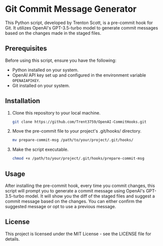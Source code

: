 # Git Commit Message Generator

This Python script, developed by Trenton Scott, is a pre-commit hook for Git. It utilizes OpenAI's GPT-3.5-turbo model to generate commit messages based on the changes made in the staged files.

## Prerequisites

Before using this script, ensure you have the following:

- Python installed on your system.
- OpenAI API key set up and configured in the environment variable `OPENAIAPIKEY`.
- Git installed on your system.

## Installation

1. Clone this repository to your local machine.

   ```bash
   git clone https://github.com/Trent3759/OpenAI-CommitHooks.git
   ```
2. Move the pre-commit file to your project's .git/hooks/ directory.
   ```bash
   mv prepare-commit-msg /path/to/your/project/.git/hooks/
   ```
3. Make the script executable.
   ```bash
   chmod +x /path/to/your/project/.git/hooks/prepare-commit-msg
   ```
## Usage
After installing the pre-commit hook, every time you commit changes, this script will prompt you to generate a commit message using OpenAI's GPT-3.5-turbo model. It will show you the diff of the staged files and suggest a commit message based on the changes. You can either confirm the suggested message or opt to use a previous message.

## License
This project is licensed under the MIT License - see the LICENSE file for details.


